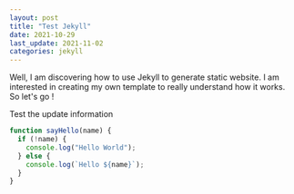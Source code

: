 ```yaml
---
layout: post
title: "Test Jekyll"
date: 2021-10-29
last_update: 2021-11-02
categories: jekyll
---
```


Well, I am discovering how to use Jekyll to generate static website. I am interested in creating my own template to really understand how it works. So let's go !

Test the update information

```javascript
function sayHello(name) {
  if (!name) {
    console.log("Hello World");
  } else {
    console.log(`Hello ${name}`);
  }
}
```
